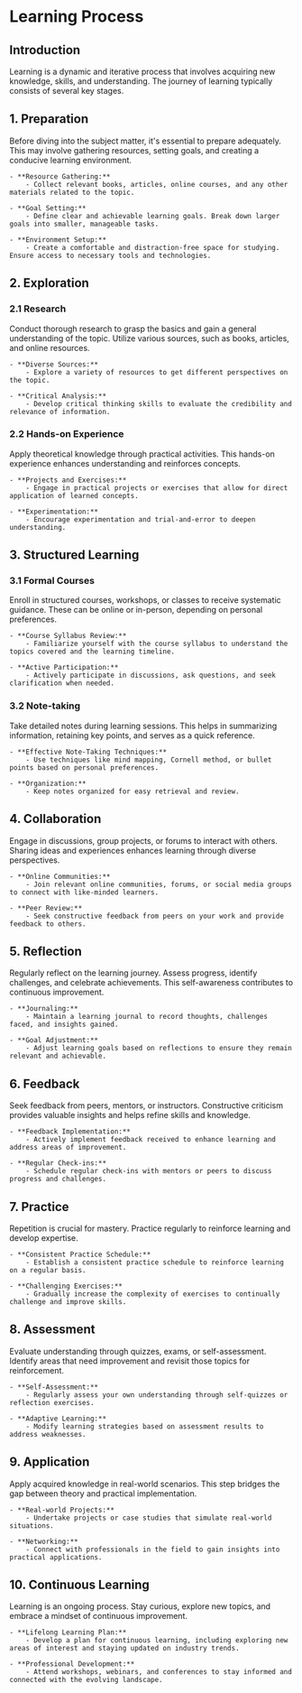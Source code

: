 # Learning Process

## Introduction
Learning is a dynamic and iterative process that involves acquiring new knowledge, skills, and understanding. The journey of learning typically consists of several key stages.

## 1. Preparation

Before diving into the subject matter, it's essential to prepare adequately. This may involve gathering resources, setting goals, and creating a conducive learning environment.

    - **Resource Gathering:**
        - Collect relevant books, articles, online courses, and any other materials related to the topic.
    
    - **Goal Setting:**
        - Define clear and achievable learning goals. Break down larger goals into smaller, manageable tasks.
    
    - **Environment Setup:**
        - Create a comfortable and distraction-free space for studying. Ensure access to necessary tools and technologies.

## 2. **Exploration**
### 2.1 Research
Conduct thorough research to grasp the basics and gain a general understanding of the topic. Utilize various sources, such as books, articles, and online resources.

    - **Diverse Sources:**
        - Explore a variety of resources to get different perspectives on the topic.
    
    - **Critical Analysis:**
        - Develop critical thinking skills to evaluate the credibility and relevance of information.

### 2.2 Hands-on Experience
Apply theoretical knowledge through practical activities. This hands-on experience enhances understanding and reinforces concepts.

    - **Projects and Exercises:**
        - Engage in practical projects or exercises that allow for direct application of learned concepts.
    
    - **Experimentation:**
        - Encourage experimentation and trial-and-error to deepen understanding.

## 3. **Structured Learning**
### 3.1 Formal Courses
Enroll in structured courses, workshops, or classes to receive systematic guidance. These can be online or in-person, depending on personal preferences.

    - **Course Syllabus Review:**
        - Familiarize yourself with the course syllabus to understand the topics covered and the learning timeline.
    
    - **Active Participation:**
        - Actively participate in discussions, ask questions, and seek clarification when needed.

### 3.2 Note-taking
Take detailed notes during learning sessions. This helps in summarizing information, retaining key points, and serves as a quick reference.

    - **Effective Note-Taking Techniques:**
        - Use techniques like mind mapping, Cornell method, or bullet points based on personal preferences.
    
    - **Organization:**
        - Keep notes organized for easy retrieval and review.

## 4. **Collaboration**
Engage in discussions, group projects, or forums to interact with others. Sharing ideas and experiences enhances learning through diverse perspectives.

    - **Online Communities:**
        - Join relevant online communities, forums, or social media groups to connect with like-minded learners.
    
    - **Peer Review:**
        - Seek constructive feedback from peers on your work and provide feedback to others.

## 5. **Reflection**
Regularly reflect on the learning journey. Assess progress, identify challenges, and celebrate achievements. This self-awareness contributes to continuous improvement.

    - **Journaling:**
        - Maintain a learning journal to record thoughts, challenges faced, and insights gained.
    
    - **Goal Adjustment:**
        - Adjust learning goals based on reflections to ensure they remain relevant and achievable.

## 6. **Feedback**
Seek feedback from peers, mentors, or instructors. Constructive criticism provides valuable insights and helps refine skills and knowledge.

    - **Feedback Implementation:**
        - Actively implement feedback received to enhance learning and address areas of improvement.
    
    - **Regular Check-ins:**
        - Schedule regular check-ins with mentors or peers to discuss progress and challenges.

## 7. **Practice**
Repetition is crucial for mastery. Practice regularly to reinforce learning and develop expertise.

    - **Consistent Practice Schedule:**
        - Establish a consistent practice schedule to reinforce learning on a regular basis.
    
    - **Challenging Exercises:**
        - Gradually increase the complexity of exercises to continually challenge and improve skills.

## 8. **Assessment**
Evaluate understanding through quizzes, exams, or self-assessment. Identify areas that need improvement and revisit those topics for reinforcement.

    - **Self-Assessment:**
        - Regularly assess your own understanding through self-quizzes or reflection exercises.
    
    - **Adaptive Learning:**
        - Modify learning strategies based on assessment results to address weaknesses.

## 9. **Application**
Apply acquired knowledge in real-world scenarios. This step bridges the gap between theory and practical implementation.

    - **Real-world Projects:**
        - Undertake projects or case studies that simulate real-world situations.
    
    - **Networking:**
        - Connect with professionals in the field to gain insights into practical applications.

## 10. **Continuous Learning**
Learning is an ongoing process. Stay curious, explore new topics, and embrace a mindset of continuous improvement.

    - **Lifelong Learning Plan:**
        - Develop a plan for continuous learning, including exploring new areas of interest and staying updated on industry trends.
    
    - **Professional Development:**
        - Attend workshops, webinars, and conferences to stay informed and connected with the evolving landscape.
